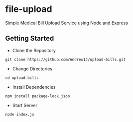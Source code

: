# file-upload

Simple Medical Bill Upload Service using Node and Express

## Getting Started
* Clone the Repository
```
git clone https://github.com/Andrew1J/upload-bills.git
```
* Change Directories
```
cd upload-bills
```
* Install Dependencies
```
npm install package-lock.json
```
* Start Server
```
node index.js
```

